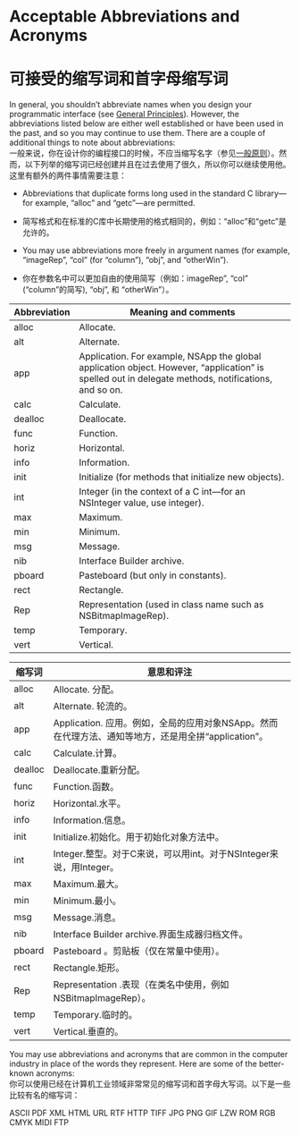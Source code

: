 # Acceptable Abbreviations and Acronyms  
# 可接受的缩写词和首字母缩写词

In general, you shouldn’t abbreviate names when you design your programmatic interface (see [General Principles](https://developer.apple.com/library/ios/documentation/Cocoa/Conceptual/CodingGuidelines/Articles/NamingBasics.html#//apple_ref/doc/uid/20001281-1001751)). However, the abbreviations listed below are either well established or have been used in the past, and so you may continue to use them. There are a couple of additional things to note about abbreviations:  
一般来说，你在设计你的编程接口的时候，不应当缩写名字（参见[一般原则](https://developer.apple.com/library/ios/documentation/Cocoa/Conceptual/CodingGuidelines/Articles/NamingBasics.html#//apple_ref/doc/uid/20001281-1001751)）。然而，以下列举的缩写词已经创建并且在过去使用了很久，所以你可以继续使用他。这里有额外的两件事情需要注意：

+ Abbreviations that duplicate forms long used in the standard C library—for example, “alloc” and “getc”—are permitted.  
+ 简写格式和在标准的C库中长期使用的格式相同的，例如：“alloc”和“getc”是允许的。

+ You may use abbreviations more freely in argument names (for example, “imageRep”, “col” (for “column”), “obj”, and “otherWin”).  
+ 你在参数名中可以更加自由的使用简写（例如：imageRep”, “col” (“column”的简写), “obj”, 和 “otherWin”）。

|Abbreviation|Meaning and comments
|---|---
|alloc|Allocate.
|alt|Alternate.
|app|Application. For example, NSApp the global application object. However, “application” is spelled out in delegate methods, notifications, and so on.
|calc|Calculate.
|dealloc|Deallocate.
|func|Function.
|horiz|Horizontal.
|info|Information.
|init|Initialize (for methods that initialize new objects).
|int|Integer (in the context of a C int—for an NSInteger value, use integer).
|max|Maximum.
|min|Minimum.
|msg|Message.
|nib|Interface Builder archive.
|pboard|Pasteboard (but only in constants).
|rect|Rectangle.
|Rep|Representation (used in class name such as NSBitmapImageRep).
|temp|Temporary.
|vert|Vertical.

|缩写词|意思和评注
|---|---
|alloc|Allocate. 分配。
|alt|Alternate. 轮流的。
|app|Application. 应用。例如，全局的应用对象NSApp。然而在代理方法、通知等地方，还是用全拼“application”。
|calc|Calculate.计算。
|dealloc|Deallocate.重新分配。
|func|Function.函数。
|horiz|Horizontal.水平。
|info|Information.信息。
|init|Initialize.初始化。用于初始化对象方法中。
|int|Integer.整型。对于C来说，可以用int。对于NSInteger来说，用Integer。
|max|Maximum.最大。
|min|Minimum.最小。
|msg|Message.消息。
|nib|Interface Builder archive.界面生成器归档文件。
|pboard|Pasteboard 。剪贴板（仅在常量中使用）。
|rect|Rectangle.矩形。
|Rep|Representation .表现（在类名中使用，例如NSBitmapImageRep）。
|temp|Temporary.临时的。
|vert|Vertical.垂直的。

You may use abbreviations and acronyms that are common in the computer industry in place of the words they represent. Here are some of the better-known acronyms:  
你可以使用已经在计算机工业领域非常常见的缩写词和首字母大写词。以下是一些比较有名的缩写词：

ASCII
PDF
XML
HTML
URL
RTF
HTTP
TIFF
JPG
PNG
GIF
LZW
ROM
RGB
CMYK
MIDI
FTP
